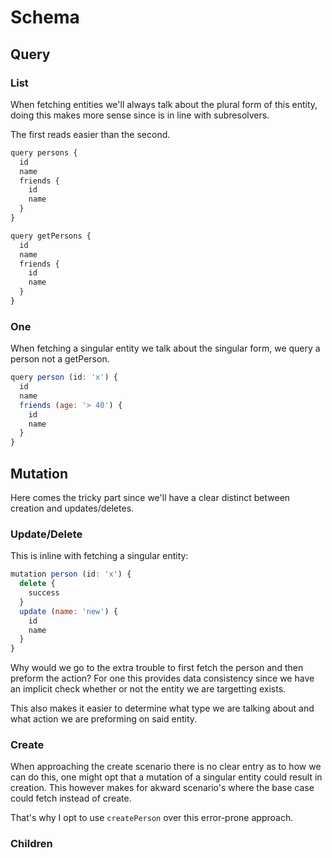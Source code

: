 # Schema

## Query

### List

When fetching entities we'll always talk about the plural form of this entity,
doing this makes more sense since is in line with subresolvers.

The first reads easier than the second.

```js
query persons {
  id
  name
  friends {
    id
    name
  }
}
```

```js
query getPersons {
  id
  name
  friends {
    id
    name
  }
}
```

### One

When fetching a singular entity we talk about the singular form, we query a person not a getPerson.

```js
query person (id: 'x') {
  id
  name
  friends (age: '> 40') {
    id
    name
  }
}
```

## Mutation

Here comes the tricky part since we'll have a clear distinct between creation
and updates/deletes.

### Update/Delete

This is inline with fetching a singular entity:

```js
mutation person (id: 'x') {
  delete {
    success
  }
  update (name: 'new') {
    id
    name
  }
}
```

Why would we go to the extra trouble to first fetch the person and then preform the action?
For one this provides data consistency since we have an implicit check whether or not the entity
we are targetting exists.

This also makes it easier to determine what type we are talking about and what action we are preforming
on said entity.

### Create

When approaching the create scenario there is no clear entry as to how we can do this, one might opt
that a mutation of a singular entity could result in creation. This however makes for akward scenario's
where the base case could fetch instead of create.

That's why I opt to use `createPerson` over this error-prone approach.

### Children
